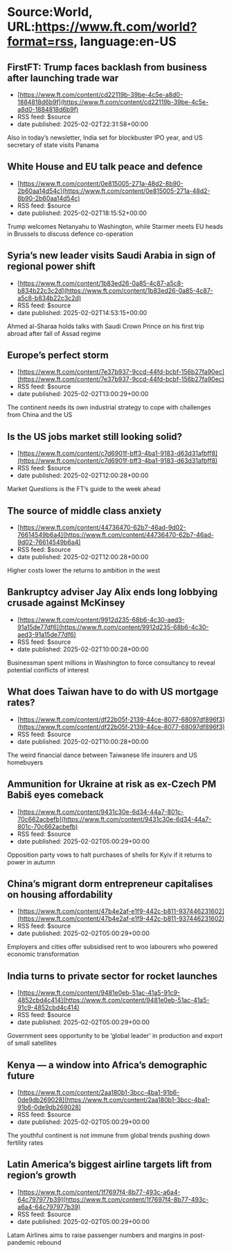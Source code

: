 # Source:World, URL:https://www.ft.com/world?format=rss, language:en-US

## FirstFT: Trump faces backlash from business after launching trade war
 - [https://www.ft.com/content/cd22119b-39be-4c5e-a8d0-1884818d6b9f](https://www.ft.com/content/cd22119b-39be-4c5e-a8d0-1884818d6b9f)
 - RSS feed: $source
 - date published: 2025-02-02T22:31:58+00:00

Also in today’s newsletter, India set for blockbuster IPO year, and US secretary of state visits Panama

## White House and EU talk peace and defence
 - [https://www.ft.com/content/0e815005-271a-48d2-8b90-2b60aa14d54c](https://www.ft.com/content/0e815005-271a-48d2-8b90-2b60aa14d54c)
 - RSS feed: $source
 - date published: 2025-02-02T18:15:52+00:00

Trump welcomes Netanyahu to Washington, while Starmer meets EU heads in Brussels to discuss defence co-operation

## Syria’s new leader visits Saudi Arabia in sign of regional power shift
 - [https://www.ft.com/content/1b83ed26-0a85-4c87-a5c8-b834b22c3c2d](https://www.ft.com/content/1b83ed26-0a85-4c87-a5c8-b834b22c3c2d)
 - RSS feed: $source
 - date published: 2025-02-02T14:53:15+00:00

Ahmed al-Sharaa holds talks with Saudi Crown Prince on his first trip abroad after fall of Assad regime

## Europe’s perfect storm
 - [https://www.ft.com/content/7e37b937-9ccd-44fd-bcbf-156b27fa90ec](https://www.ft.com/content/7e37b937-9ccd-44fd-bcbf-156b27fa90ec)
 - RSS feed: $source
 - date published: 2025-02-02T13:00:29+00:00

The continent needs its own industrial strategy to cope with challenges from China and the US

## Is the US jobs market still looking solid?
 - [https://www.ft.com/content/c7d6901f-bff3-4ba1-9183-d63d31afbff8](https://www.ft.com/content/c7d6901f-bff3-4ba1-9183-d63d31afbff8)
 - RSS feed: $source
 - date published: 2025-02-02T12:00:28+00:00

Market Questions is the FT’s guide to the week ahead

## The source of middle class anxiety
 - [https://www.ft.com/content/44736470-62b7-46ad-9d02-76614549b6a4](https://www.ft.com/content/44736470-62b7-46ad-9d02-76614549b6a4)
 - RSS feed: $source
 - date published: 2025-02-02T12:00:28+00:00

Higher costs lower the returns to ambition in the west

## Bankruptcy adviser Jay Alix ends long lobbying crusade against McKinsey
 - [https://www.ft.com/content/9912d235-68b6-4c30-aed3-91a15de77df6](https://www.ft.com/content/9912d235-68b6-4c30-aed3-91a15de77df6)
 - RSS feed: $source
 - date published: 2025-02-02T10:00:28+00:00

Businessman spent millions in Washington to force consultancy to reveal potential conflicts of interest

## What does Taiwan have to do with US mortgage rates?
 - [https://www.ft.com/content/df22b05f-2139-44ce-8077-68097df896f3](https://www.ft.com/content/df22b05f-2139-44ce-8077-68097df896f3)
 - RSS feed: $source
 - date published: 2025-02-02T10:00:28+00:00

The weird financial dance between Taiwanese life insurers and US homebuyers

## Ammunition for Ukraine at risk as ex-Czech PM Babiš eyes comeback
 - [https://www.ft.com/content/9431c30e-6d34-44a7-801c-70c662acbefb](https://www.ft.com/content/9431c30e-6d34-44a7-801c-70c662acbefb)
 - RSS feed: $source
 - date published: 2025-02-02T05:00:29+00:00

Opposition party vows to halt purchases of shells for Kyiv if it returns to power in autumn

## China’s migrant dorm entrepreneur capitalises on housing affordability
 - [https://www.ft.com/content/47b4e2af-e1f9-442c-b811-937446231602](https://www.ft.com/content/47b4e2af-e1f9-442c-b811-937446231602)
 - RSS feed: $source
 - date published: 2025-02-02T05:00:29+00:00

Employers and cities offer subsidised rent to woo labourers who powered economic transformation

## India turns to private sector for rocket launches
 - [https://www.ft.com/content/9481e0eb-51ac-41a5-91c9-4852cbd4c414](https://www.ft.com/content/9481e0eb-51ac-41a5-91c9-4852cbd4c414)
 - RSS feed: $source
 - date published: 2025-02-02T05:00:29+00:00

Government sees opportunity to be ‘global leader’ in production and export of small satellites

## Kenya — a window into Africa’s demographic future
 - [https://www.ft.com/content/2aa180b1-3bcc-4ba1-91b6-0de9db269028](https://www.ft.com/content/2aa180b1-3bcc-4ba1-91b6-0de9db269028)
 - RSS feed: $source
 - date published: 2025-02-02T05:00:29+00:00

The youthful continent is not immune from global trends pushing down fertility rates

## Latin America’s biggest airline targets lift from region’s growth
 - [https://www.ft.com/content/1f7697f4-8b77-493c-a6a4-64c797977b39](https://www.ft.com/content/1f7697f4-8b77-493c-a6a4-64c797977b39)
 - RSS feed: $source
 - date published: 2025-02-02T05:00:29+00:00

Latam Airlines aims to raise passenger numbers and margins in post-pandemic rebound

